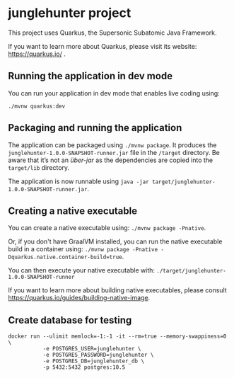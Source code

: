# junglehunter project

This project uses Quarkus, the Supersonic Subatomic Java Framework.

If you want to learn more about Quarkus, please visit its website: https://quarkus.io/ .

## Running the application in dev mode

You can run your application in dev mode that enables live coding using:
```
./mvnw quarkus:dev
```

## Packaging and running the application

The application can be packaged using `./mvnw package`.
It produces the `junglehunter-1.0.0-SNAPSHOT-runner.jar` file in the `/target` directory.
Be aware that it’s not an _über-jar_ as the dependencies are copied into the `target/lib` directory.

The application is now runnable using `java -jar target/junglehunter-1.0.0-SNAPSHOT-runner.jar`.

## Creating a native executable

You can create a native executable using: `./mvnw package -Pnative`.

Or, if you don't have GraalVM installed, you can run the native executable build in a container using: `./mvnw package -Pnative -Dquarkus.native.container-build=true`.

You can then execute your native executable with: `./target/junglehunter-1.0.0-SNAPSHOT-runner`

If you want to learn more about building native executables, please consult https://quarkus.io/guides/building-native-image.

## Create database for testing
```shell script
docker run --ulimit memlock=-1:-1 -it --rm=true --memory-swappiness=0 \
           -e POSTGRES_USER=junglehunter \
           -e POSTGRES_PASSWORD=junglehunter \
           -e POSTGRES_DB=junglehunter_db \
           -p 5432:5432 postgres:10.5
```
